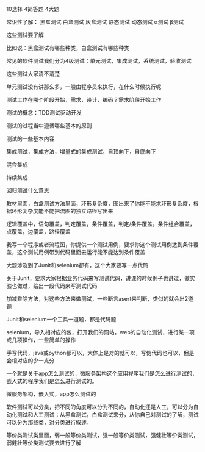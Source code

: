 10选择
4简答题
4大题

常识性了解：
黑盒测试
白盒测试
灰盒测试
静态测试
动态测试
α测试
β测试

这些测试要了解

比如说：黑盒测试有哪些种类，白盒测试有哪些种类

常见的软件测试我们分为4级测试：单元测试，集成测试，系统测试，验收测试

这些测试大家清不清楚

单元测试没有讲那么多，一般由程序员来执行，在什么时候执行呢

测试工作在哪个阶段开始，需求，设计，编码？需求阶段开始工作

测试的概念：TDD测试驱动开发

测试的过程当中遵循哪些基本的原则

测试的一些基本内容

集成测试，集成方法，增量式的集成测试，自顶向下，自底向下

混合集成

持续集成

回归测试什么意思

教材里面，白盒测试方法里面，环形复杂度，图出来了你能不能求环形复杂度，根据环形复杂度能不能把流图的独立路径写出来

逻辑覆盖中，语句覆盖，判定覆盖，条件覆盖，判定/条件覆盖。条件组合覆盖，点覆盖，边覆盖，路径覆盖



我写一个程序或者流程图，你提供一个测试用例，要求你这个测试用例达到条件覆盖，这个测试用例带到代码里面去运行能不能达到条件覆盖

大题涉及到了Junit和selenium都有，这个大家要写一点代码

关于Junit，要求大家根据业务代码来写测试代码，讲课的时候例子也讲过，做实验也做过，给出一段代码来写测试代码

加减乘除方法，对这些方法来做测试，一些断言asert来判断，类似的就会出2道题

Junit和selenium一个工具一道题，都是代码题

selenium，导入相对应的包，打开我们的网站，web的自动化测试，进行某一项或几项操作，一些简单的操作

手写代码，java或python都可以，大体上是对的就可以，写伪代码也可以，但是会相对应的少一点分


一个就是关于app怎么测试的，微服务架构这个应用程序我们是怎么进行测试的，嵌入式的程序我们是怎么进行测试的。

微服务架构，嵌入式，app怎么测试的

软件测试可以分类，把不同的角度可以分为不同的，自动化还是人工，可以分为自动化测试和人工测试；从黑盒测试，白盒测试来分，从你自己对测试的了解，测试可以分为那些类，对分类进行叙述。

等价类测试类里面，弱一般等价类测试，强一般等价类测试，强健壮等价类测试，弱健壮等价类测试要去进行了解



